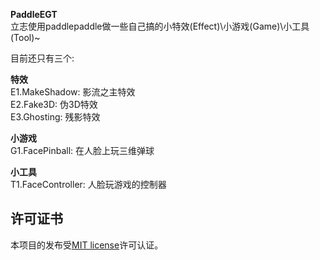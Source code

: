 **PaddleEGT**<br>
立志使用paddlepaddle做一些自己搞的小特效(Effect)\小游戏(Game)\小工具(Tool)~<br>

目前还只有三个:   <br>

**特效**<br>
E1.MakeShadow: 影流之主特效  <br> 
E2.Fake3D: 伪3D特效<br>
E3.Ghosting: 残影特效<br>

**小游戏**<br>
G1.FacePinball: 在人脸上玩三维弹球<br>

**小工具**<br>
T1.FaceController: 人脸玩游戏的控制器<br>


## 许可证书
本项目的发布受<a href="https://github.com/ninetailskim/PaddleEGT/blob/master/LICENSE">MIT license</a>许可认证。

